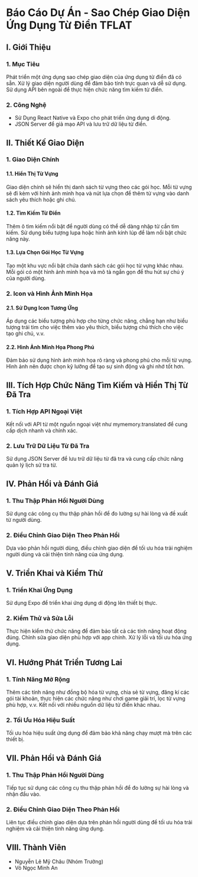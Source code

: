 # Báo Cáo Dự Án - Sao Chép Giao Diện Ứng Dụng Từ Điển TFLAT

## I. Giới Thiệu

### 1. Mục Tiêu
Phát triển một ứng dụng sao chép giao diện của ứng dụng từ điển đã có sẵn.
Xử lý giao diện người dùng để đảm bảo tính trực quan và dễ sử dụng.
Sử dụng API bên ngoài để thực hiện chức năng tìm kiếm từ điển.

### 2. Công Nghệ
- Sử Dụng React Native và Expo cho phát triển ứng dụng di động.
- JSON Server để giả mạo API và lưu trữ dữ liệu từ điển.

## II. Thiết Kế Giao Diện

### 1. Giao Diện Chính
   #### 1.1. Hiển Thị Từ Vựng
   Giao diện chính sẽ hiển thị danh sách từ vựng theo các gói học. Mỗi từ vựng sẽ đi kèm với hình ảnh minh họa và nút lựa chọn để thêm từ vựng vào danh sách yêu thích hoặc ghi chú.
   #### 1.2. Tìm Kiếm Từ Điển
   Thêm ô tìm kiếm nổi bật để người dùng có thể dễ dàng nhập từ cần tìm kiếm. Sử dụng biểu tượng lupa hoặc hình ảnh kính lúp để làm nổi bật chức năng này.
   #### 1.3. Lựa Chọn Gói Học Từ Vựng
   Tạo một khu vực nổi bật chứa danh sách các gói học từ vựng khác nhau. Mỗi gói có một hình ảnh minh họa và mô tả ngắn gọn để thu hút sự chú ý của người dùng.
   
### 2. Icon và Hình Ảnh Minh Họa
   #### 2.1. Sử Dụng Icon Tương Ứng
   Áp dụng các biểu tượng phù hợp cho từng chức năng, chẳng hạn như biểu tượng trái tim cho việc thêm vào yêu thích, biểu tượng chú thích cho việc tạo ghi chú, v.v.
   #### 2.2. Hình Ảnh Minh Họa Phong Phú
   Đảm bảo sử dụng hình ảnh minh họa rõ ràng và phong phú cho mỗi từ vựng. Hình ảnh nên được chọn kỹ lưỡng để tạo sự sinh động và ghi nhớ tốt hơn.

## III. Tích Hợp Chức Năng Tìm Kiếm và Hiển Thị Từ Đã Tra

### 1. Tích Hợp API Ngoại Việt
Kết nối với API từ một nguồn ngoại việt như mymemory.translated để cung cấp dịch nhanh và chính xác.

### 2. Lưu Trữ Dữ Liệu Từ Đã Tra
Sử dụng JSON Server để lưu trữ dữ liệu từ đã tra và cung cấp chức năng quản lý lịch sử tra từ.

## IV. Phản Hồi và Đánh Giá

### 1. Thu Thập Phản Hồi Người Dùng
Sử dụng các công cụ thu thập phản hồi để đo lường sự hài lòng và đề xuất từ người dùng.

### 2. Điều Chỉnh Giao Diện Theo Phản Hồi
Dựa vào phản hồi người dùng, điều chỉnh giao diện để tối ưu hóa trải nghiệm người dùng và cải thiện tính năng của ứng dụng.

## V. Triển Khai và Kiểm Thử

### 1. Triển Khai Ứng Dụng
Sử dụng Expo để triển khai ứng dụng di động lên thiết bị thực.

### 2. Kiểm Thử và Sửa Lỗi
Thực hiện kiểm thử chức năng để đảm bảo tất cả các tính năng hoạt động đúng.
Chỉnh sửa giao diện phù hợp với app chính.
Xử lý lỗi và tối ưu hóa ứng dụng.

## VI. Hướng Phát Triển Tương Lai

### 1. Tính Năng Mở Rộng
Thêm các tính năng như đồng bộ hóa từ vựng, chia sẻ từ vựng, đăng kí các gói tài khoản, thực hiện các chức năng như chơi game giải trí, lọc từ vựng phù hợp, v.v.
Kết nối với nhiều nguồn dữ liệu từ điển khác nhau.

### 2. Tối Ưu Hóa Hiệu Suất
Tối ưu hóa hiệu suất ứng dụng để đảm bảo khả năng chạy mượt mà trên các thiết bị.

## VII. Phản Hồi và Đánh Giá

### 1. Thu Thập Phản Hồi Người Dùng
Tiếp tục sử dụng các công cụ thu thập phản hồi để đo lường sự hài lòng và nhận đầu vào.

### 2. Điều Chỉnh Giao Diện Theo Phản Hồi
Liên tục điều chỉnh giao diện dựa trên phản hồi người dùng để tối ưu hóa trải nghiệm và cải thiện tính năng ứng dụng.

## VIII. Thành Viên
- Nguyễn Lê Mỹ Châu (Nhóm Trưởng)
- Võ Ngọc Minh An
